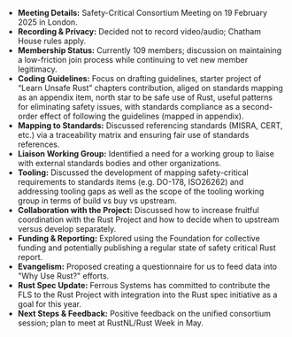 - **Meeting Details:** Safety-Critical Consortium Meeting on 19 February 2025 in
  London.
- **Recording & Privacy:** Decided not to record video/audio; Chatham House
  rules apply.
- **Membership Status:** Currently 109 members; discussion on maintaining a
  low-friction join process while continuing to vet new member legitimacy.
- **Coding Guidelines:** Focus on drafting guidelines, starter project of “Learn
  Unsafe Rust” chapters contribution, aliged on standards mapping as an appendix
  item, north star to be safe use of Rust, useful patterns for eliminating
  safety issues, with standards compliance as a second-order effect of following
  the guidelines (mapped in appendix).
- **Mapping to Standards:** Discussed referencing standards (MISRA, CERT, etc.)
  via a traceability matrix and ensuring fair use of standards references.
- **Liaison Working Group:** Identified a need for a working group to liaise
  with external standards bodies and other organizations.
- **Tooling:** Discussed the development of mapping safety-critical requirements
  to standards items (e.g. DO-178, ISO26262) and addressing tooling gaps as well
  as the scope of the tooling working group in terms of build vs buy vs
  upstream.
- **Collaboration with the Project:** Discussed how to increase fruitful
  coordination with the Rust Project and how to decide when to upstream versus
  develop separately.
- **Funding & Reporting:** Explored using the Foundation for collective funding
  and potentially publishing a regular state of safety critical Rust report.
- **Evangelism:** Proposed creating a questionnaire for us to feed data into
  "Why Use Rust?" efforts.
- **Rust Spec Update:** Ferrous Systems has committed to contribute the FLS to
  the Rust Project with integration into the Rust spec initiative as a goal for
  this year.
- **Next Steps & Feedback:** Positive feedback on the unified consortium
  session; plan to meet at RustNL/Rust Week in May.
